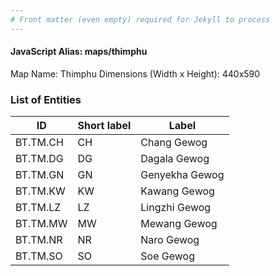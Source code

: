 ```yaml
---
# Front matter (even empty) required for Jekyll to process
---
```


#### JavaScript Alias: maps/thimphu

Map Name: Thimphu
Dimensions (Width x Height): 440x590

### List of Entities

ID | Short label | Label
---|---|---|
BT.TM.CH|CH|Chang Gewog
BT.TM.DG|DG|Dagala Gewog
BT.TM.GN|GN|Genyekha Gewog
BT.TM.KW|KW|Kawang Gewog
BT.TM.LZ|LZ|Lingzhi Gewog
BT.TM.MW|MW|Mewang Gewog
BT.TM.NR|NR|Naro Gewog
BT.TM.SO|SO|Soe Gewog
